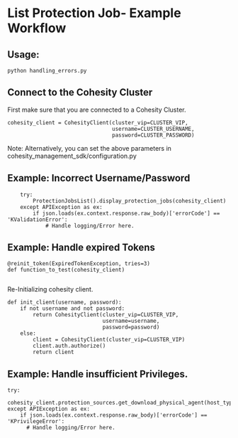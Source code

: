 # List Protection Job- Example Workflow

## Usage: 
```
python handling_errors.py
```

## Connect to the Cohesity Cluster
First make sure that you are connected to a Cohesity Cluster.
```
cohesity_client = CohesityClient(cluster_vip=CLUSTER_VIP,
                                 username=CLUSTER_USERNAME, 
                                 password=CLUSTER_PASSWORD)
```
Note: Alternatively, you can set the above parameters in cohesity_management_sdk/configuration.py

## Example: Incorrect Username/Password
``` 
    try:
        ProtectionJobsList().display_protection_jobs(cohesity_client)
    except APIException as ex:
        if json.loads(ex.context.response.raw_body)['errorCode'] == 'KValidationError':
            # Handle logging/Error here.
```

## Example: Handle expired Tokens
```
@reinit_token(ExpiredTokenException, tries=3)
def function_to_test(cohesity_client)
    
```


Re-Initializing cohesity client.
```
def init_client(username, password):
    if not username and not password:
        return CohesityClient(cluster_vip=CLUSTER_VIP,
                              username=username, 
                              password=password)
    else:
        client = CohesityClient(cluster_vip=CLUSTER_VIP)
        client.auth.authorize()
        return client
```


## Example: Handle insufficient Privileges.
```
try:
    cohesity_client.protection_sources.get_download_physical_agent(host_type='kLinux')
except APIException as ex:
    if json.loads(ex.context.response.raw_body)['errorCode'] == 'KPrivilegeError':
      # Handle logging/Error here.
```
